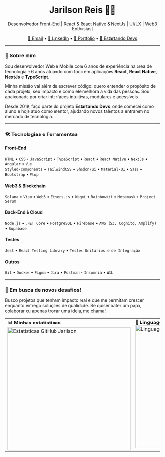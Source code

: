 <h1 align="center">Jarilson Reis 👨‍💻</h1>

<p align="center">
  Desenvolvedor Front-End | React & React Native & NextJs | UI/UX | Web3 Enthusiast
</p>

<p align="center">
  <a href="mailto:jarilson.rk@gmail.com">📧 Email</a> • 
  <a href="https://www.linkedin.com/in/jarilson-reis">🔗 LinkedIn</a> • 
  <a href="https://jarilsonreis.vercel.app/">🔗 Portfolio</a> • 
  <a href="https://www.estartandodevs.com.br/">🌱 Estartando Devs</a>
</p>

---

### 👋 Sobre mim

Sou desenvolvedor Web e Mobile com 6 anos de experiência na área de tecnologia e 6 anos atuando com foco em aplicações **React**, **React Native**, **NextJs** e **TypeScript**.

Minha missão vai além de escrever código: quero entender o propósito de cada projeto, seu impacto e como ele melhora a vida das pessoas. Sou apaixonado por criar interfaces intuitivas, modulares e acessíveis.

Desde 2019, faço parte do projeto **Estartando Devs**, onde comecei como aluno e hoje atuo como mentor, ajudando novos talentos a entrarem no mercado de tecnologia.

---

### 🛠️ Tecnologias e Ferramentas

#### **Front-End**
`HTML` • `CSS` • `JavaScript` • `TypeScript` • `React` • `React Native` • `NextJs` • `Angular` • `Vue`   
`Styled-components` • `TailwindCSS` • `Shadcn/ui` • `Material-UI` • `Sass` • `Bootstrap` • `Plop`

#### **Web3 & Blockchain**
`Solana` • `Viem` • `Web3` • `Ethers.js` • `Wagmi` • `Rainbowkit` • `Metamask` • `Project Serum`

#### **Back-End & Cloud**
`Node.js` • `.NET Core` • `PostgreSQL` • `Firebase` • `AWS (S3, Cognito, Amplify)` • `Supabase`

#### **Testes**
`Jest` • `React Testing Library` • `Testes Unitários e de Integração`

#### **Outros**
`Git` • `Docker` • `Figma` • `Jira` • `Postman` • `Insomnia` • `WSL`

---

### 🚀 Em busca de novos desafios!

Busco projetos que tenham impacto real e que me permitam crescer enquanto entrego soluções de qualidade. Se quiser bater um papo, colaborar ou apenas trocar uma ideia, me chama!

<div align="start">
  <table>
    <tr>
      <td valign="top">
        <strong>📊 Minhas estatísticas</strong><br/>
        <img src="https://github-readme-stats.vercel.app/api?username=Junior331&layout=compact&show_icons=true&theme=dark&hide_border=true&hide_title=true&locale=pt-br&title_color=58a6ff&icon_color=58a6ff&text_color=fff&bg_color=0d1117" width="400" alt="Estatísticas GitHub Jarilson" />
      </td>
      <td valign="top">
        <strong>🧠 Linguagens mais usadas</strong><br/>
        <img src="https://github-readme-stats.vercel.app/api/top-langs/?username=Junior331&layout=compact&theme=dark&hide_border=true&hide_title=true&locale=pt-br&title_color=adbac7&text_color=fff&bg_color=0d1117&border_color=58a6ff" width="400" alt="Linguagens mais usadas" />
      </td>
    </tr>
  </table>
</div>

